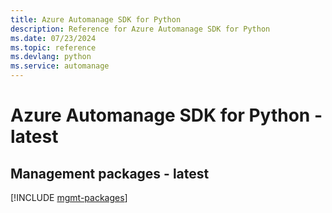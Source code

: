 ```yaml
---
title: Azure Automanage SDK for Python
description: Reference for Azure Automanage SDK for Python
ms.date: 07/23/2024
ms.topic: reference
ms.devlang: python
ms.service: automanage
---
```

# Azure Automanage SDK for Python - latest

## Management packages - latest
[!INCLUDE [mgmt-packages](automanage-mgmt-index.md)]